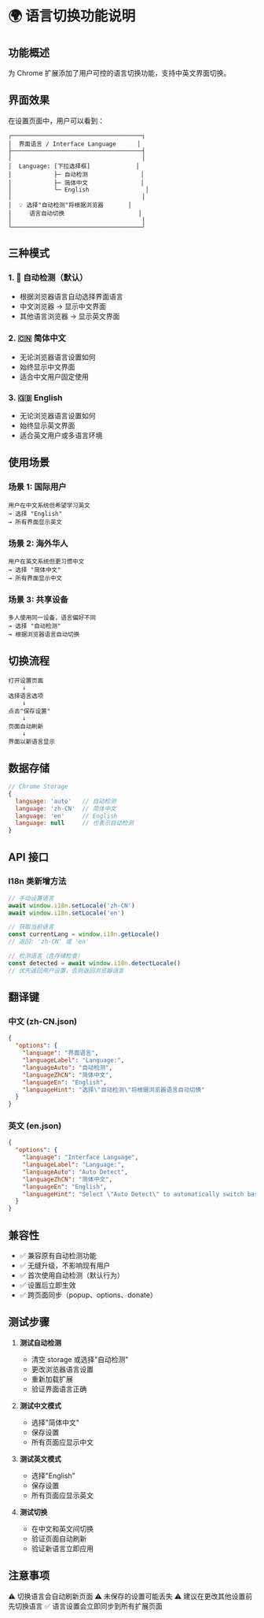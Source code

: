 # 🌍 语言切换功能说明

## 功能概述

为 Chrome 扩展添加了用户可控的语言切换功能，支持中英文界面切换。

## 界面效果

在设置页面中，用户可以看到：

```
┌─────────────────────────────────────┐
│  界面语言 / Interface Language      │
├─────────────────────────────────────┤
│                                     │
│  Language: [下拉选择框]             │
│            ├─ 自动检测               │
│            ├─ 简体中文               │
│            └─ English                │
│                                     │
│  💡 选择"自动检测"将根据浏览器       │
│     语言自动切换                     │
│                                     │
└─────────────────────────────────────┘
```

## 三种模式

### 1. 🔄 自动检测（默认）
- 根据浏览器语言自动选择界面语言
- 中文浏览器 → 显示中文界面
- 其他语言浏览器 → 显示英文界面

### 2. 🇨🇳 简体中文
- 无论浏览器语言设置如何
- 始终显示中文界面
- 适合中文用户固定使用

### 3. 🇬🇧 English
- 无论浏览器语言设置如何
- 始终显示英文界面
- 适合英文用户或多语言环境

## 使用场景

### 场景 1: 国际用户
```
用户在中文系统但希望学习英文
→ 选择 "English"
→ 所有界面显示英文
```

### 场景 2: 海外华人
```
用户在英文系统但更习惯中文
→ 选择 "简体中文"
→ 所有界面显示中文
```

### 场景 3: 共享设备
```
多人使用同一设备，语言偏好不同
→ 选择 "自动检测"
→ 根据浏览器语言自动切换
```

## 切换流程

```
打开设置页面
    ↓
选择语言选项
    ↓
点击"保存设置"
    ↓
页面自动刷新
    ↓
界面以新语言显示
```

## 数据存储

```javascript
// Chrome Storage
{
  language: 'auto'   // 自动检测
  language: 'zh-CN'  // 简体中文
  language: 'en'     // English
  language: null     // 也表示自动检测
}
```

## API 接口

### I18n 类新增方法

```javascript
// 手动设置语言
await window.i18n.setLocale('zh-CN')
await window.i18n.setLocale('en')

// 获取当前语言
const currentLang = window.i18n.getLocale()
// 返回: 'zh-CN' 或 'en'

// 检测语言（含存储检查）
const detected = await window.i18n.detectLocale()
// 优先返回用户设置，否则返回浏览器语言
```

## 翻译键

### 中文 (zh-CN.json)
```json
{
  "options": {
    "language": "界面语言",
    "languageLabel": "Language:",
    "languageAuto": "自动检测",
    "languageZhCN": "简体中文",
    "languageEn": "English",
    "languageHint": "选择\"自动检测\"将根据浏览器语言自动切换"
  }
}
```

### 英文 (en.json)
```json
{
  "options": {
    "language": "Interface Language",
    "languageLabel": "Language:",
    "languageAuto": "Auto Detect",
    "languageZhCN": "简体中文",
    "languageEn": "English",
    "languageHint": "Select \"Auto Detect\" to automatically switch based on browser language"
  }
}
```

## 兼容性

- ✅ 兼容原有自动检测功能
- ✅ 无缝升级，不影响现有用户
- ✅ 首次使用自动检测（默认行为）
- ✅ 设置后立即生效
- ✅ 跨页面同步（popup、options、donate）

## 测试步骤

1. **测试自动检测**
   - 清空 storage 或选择"自动检测"
   - 更改浏览器语言设置
   - 重新加载扩展
   - 验证界面语言正确

2. **测试中文模式**
   - 选择"简体中文"
   - 保存设置
   - 所有页面应显示中文

3. **测试英文模式**
   - 选择"English"
   - 保存设置
   - 所有页面应显示英文

4. **测试切换**
   - 在中文和英文间切换
   - 验证页面自动刷新
   - 验证新语言立即应用

## 注意事项

⚠️ 切换语言会自动刷新页面
⚠️ 未保存的设置可能丢失
⚠️ 建议在更改其他设置前先切换语言
✅ 语言设置会立即同步到所有扩展页面

